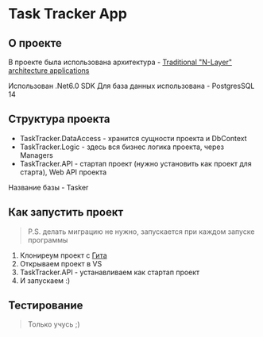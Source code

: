 # Task Tracker App

## О проекте

В проекте была использована архитектура - [Traditional "N-Layer" architecture applications](https://docs.microsoft.com/en-us/dotnet/architecture/modern-web-apps-azure/common-web-application-architectures#traditional-n-layer-architecture-applications)

Использован .Net6.0 SDK
Для база данных использована - PostgresSQL 14

## Структура проекта 

- TaskTracker.DataAccess - хранится сущности проекта и DbContext
- TaskTracker.Logic - здесь вся бизнес логика проекта, через Managers
- TaskTracker.API - стартап проект (нужно установить как проект для старта), Web API проекта

Название базы - Tasker


## Как запустить проект
> P.S. делать миграцию не нужно, запускается при каждом запуске программы

1. Клониреум проект с [Гита](https://github.com/Jaqsybala/TaskTracker.git)
2. Открываем проект в VS
3. TaskTracker.API - устанавливаем как стартап проект
4. И запускаем :)


## Тестирование

> Только учусь ;)
